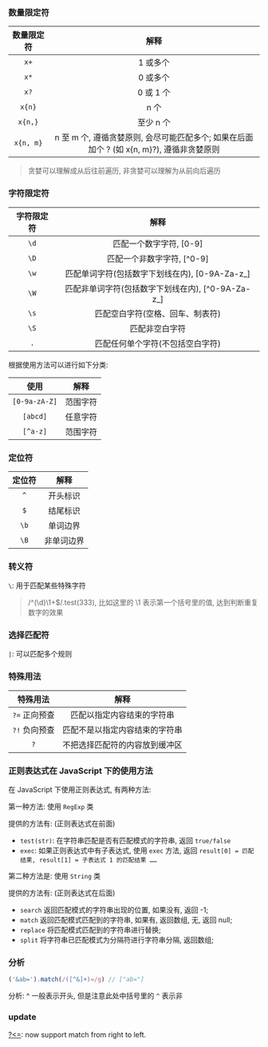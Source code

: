 ### 数量限定符

| 数量限定符 |                                           解释                                            |
| :--------: | :---------------------------------------------------------------------------------------: |
|    `x+`    |                                         1 或多个                                          |
|    `x*`    |                                         0 或多个                                          |
|    `x?`    |                                         0 或 1 个                                         |
|   `x{n}`   |                                           n 个                                            |
|  `x{n,}`   |                                         至少 n 个                                         |
| `x{n, m}`  | n 至 m 个, 遵循贪婪原则, 会尽可能匹配多个; 如果在后面加个 ? (如 x{n, m}?), 遵循非贪婪原则 |

> 贪婪可以理解成从后往前遍历, 非贪婪可以理解为从前向后遍历

### 字符限定符

| 字符限定符 |                       解释                        |
| :--------: | :-----------------------------------------------: |
|    `\d`    |              匹配一个数字字符, [0-9]              |
|    `\D`    |            匹配一个非数字字符, [^0-9]             |
|    `\w`    |  匹配单词字符(包括数字下划线在内), [0-9A-Za-z_]   |
|    `\W`    | 匹配非单词字符(包括数字下划线在内), [^0-9A-Za-z_] |
|    `\s`    |         匹配空白字符(空格、回车、制表符)          |
|    `\S`    |                  匹配非空白字符                   |
|    `.`     |         匹配任何单个字符(不包括空白字符)          |

根据使用方法可以进行如下分类:

|     使用      |   解释   |
| :-----------: | :------: |
| `[0-9a-zA-Z]` | 范围字符 |
|   `[abcd]`    | 任意字符 |
|   `[^a-z]`    | 范围字符 |

### 定位符

| 定位符 |    解释    |
| :----: | :--------: |
|  `^`   |  开头标识  |
|  `$`   |  结尾标识  |
|  `\b`  |  单词边界  |
|  `\B`  | 非单词边界 |

### 转义符

`\`: 用于匹配某些特殊字符

> /^(\d)\1+$/.test(333), 比如这里的 \1 表示第一个括号里的值, 达到判断重复数字的效果

### 选择匹配符

`|`: 可以匹配多个规则

### 特殊用法

|   特殊用法    |              解释              |
| :-----------: | :----------------------------: |
| `?=` 正向预查 |   匹配以指定内容结束的字符串   |
| `?!` 负向预查 | 匹配不是以指定内容结束的字符串 |
|      `?`      | 不把选择匹配符的内容放到缓冲区 |

### 正则表达式在 JavaScript 下的使用方法

在 JavaScript 下使用正则表达式, 有两种方法:

第一种方法: 使用 `RegExp` 类

提供的方法有: (正则表达式在前面)

* `test(str)`: 在字符串匹配是否有匹配模式的字符串, 返回 `true/false`
* `exec`: 如果正则表达式中有子表达式, 使用 `exec` 方法, 返回 `result[0] = 匹配结果, result[1] = 子表达式 1 的匹配结果 ……`

第二种方法是: 使用 `String` 类

提供的方法有: (正则表达式在后面)

* `search` 返回匹配模式的字符串出现的位置, 如果没有, 返回 -1;
* `match` 返回匹配模式匹配到的字符串, 如果有, 返回数组, 无, 返回 null;
* `replace` 将匹配模式匹配到的字符串进行替换;
* `split` 将字符串已匹配模式为分隔符进行字符串分隔, 返回数组;

### 分析

```js
('&ab=').match(/([^&]+)=/g) // ["ab="]
```

分析: ^ 一般表示开头, 但是注意此处中括号里的 `^` 表示非

### update

[?<=](https://github.com/tc39/proposal-regexp-lookbehind): now support match from right to left.